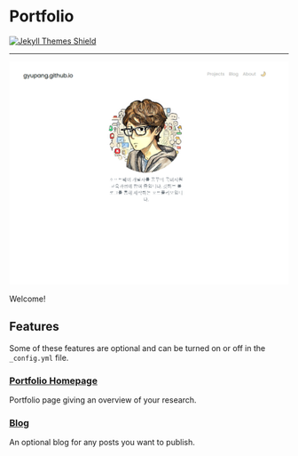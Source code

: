 # Portfolio

<a href="https://gyupang.github.io/">
    <img src="https://img.shields.io/badge/featured%20on-JekyllThemes-red.svg" height="20" alt="Jekyll Themes Shield" loading="lazy">
</a>

---

![home](_images/main.png)

Welcome!



## Features

Some of these features are optional and can be turned on or off in the `_config.yml` file.

### [Portfolio Homepage](https://gyupang.github.io/)

Portfolio page giving an overview of your research.
<!-- 
### [Presentations List]()

A optional list of your presentations auto-generated for a data file. -->

### [Blog]()

An optional blog for any posts you want to publish.


<!-- ## Licence

The theme is available as open source under the terms of the [MIT Licence](https://opensource.org/licenses/MIT). -->


<!-- https://youssefraafatnasry.github.io/portfolYOU/docs/ -->